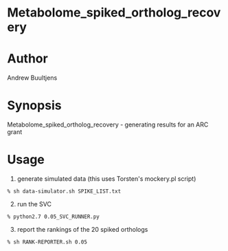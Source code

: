# Metabolome_spiked_ortholog_recovery

# Author
Andrew Buultjens

# Synopsis
Metabolome_spiked_ortholog_recovery - generating results for an ARC grant

# Usage

1. generate simulated data (this uses Torsten's mockery.pl script)
```
% sh data-simulator.sh SPIKE_LIST.txt
```

2. run the SVC
```
% python2.7 0.05_SVC_RUNNER.py
```

3. report the rankings of the 20 spiked orthologs
```
% sh RANK-REPORTER.sh 0.05
```

